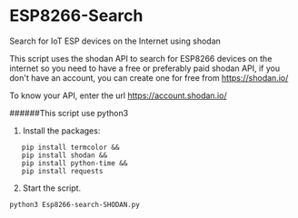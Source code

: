 # ESP8266-Search
Search for IoT ESP devices on the Internet using shodan

This script uses the shodan API to search for ESP8266 devices on the internet so you need to have a free or preferably paid shodan API, if you don't have an account, you can create one for free from https://shodan.io/

To know your API, enter the url https://account.shodan.io/

######This script use python3

1. Install the packages:
```
   pip install termcolor &&
   pip install shodan &&
   pip install python-time &&
   pip install requests
```
2. Start the script.
```
python3 Esp8266-search-SHODAN.py
```
